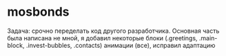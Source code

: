 # mosbonds
Задача: срочно переделать код другого разработчика. Основная часть была написана не мной, я добавил некоторые блоки (.greetings, .main-block, .invest-bubbles, .contacts) анимации (все), исправил адаптацию
